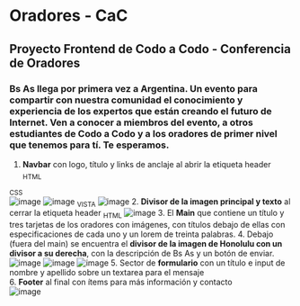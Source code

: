 # Oradores - CaC
## Proyecto Frontend de Codo a Codo - Conferencia de Oradores 
### Bs As llega por primera vez a Argentina. Un evento para compartir con nuestra comunidad el conocimiento y experiencia de los expertos que están creando el futuro de Internet. Ven a conocer a miembros del evento, a otros estudiantes de Codo a Codo y a los oradores de primer nivel que tenemos para tí. Te esperamos.  
1. **Navbar** con logo, título y links de anclaje al abrir la etiqueta header  
<sub>HTML</sub>

<sub>CSS</sub>   
![image](https://user-images.githubusercontent.com/71678622/236991659-d08d3f80-5370-42b2-b13e-ef5130a392dc.png)
![image](https://user-images.githubusercontent.com/71678622/236991687-7e0d1a11-757a-476c-81e9-1b4c027f0bfe.png)
<sub>VISTA</sub>
![image](https://user-images.githubusercontent.com/71678622/236991434-4708ab26-bc07-481c-93c1-e1b841941a1d.png)
2. **Divisor de la imagen principal y texto** al cerrar la etiqueta header 
<sub>HTML</sub>
  ![image](https://user-images.githubusercontent.com/71678622/236987314-98dbba31-2b6f-41c9-9e33-5341479cb159.png)
3. El **Main** que contiene un título y tres tarjetas de los oradores con imágenes, con títulos debajo de ellas con especificaciones de cada uno y un lorem de treinta palabras.
4.  Debajo (fuera del main) se encuentra el **divisor de la imagen de Honolulu con un divisor a su derecha**, con la descripción de Bs As y un botón de enviar.   
![image](https://user-images.githubusercontent.com/71678622/236988021-64d94818-bd84-4bae-b473-d512e75a44e6.png)
![image](https://user-images.githubusercontent.com/71678622/236988107-489d33f6-95a2-40df-833c-092c59da2003.png)
![image](https://user-images.githubusercontent.com/71678622/236988198-4c67a4a6-7dbe-4398-b470-32f101ab700e.png)
5. Sector de **formulario** con un título e input de nombre y apellido sobre un textarea para el mensaje  
6. **Footer** al final con ítems para más información y contacto  
![image](https://user-images.githubusercontent.com/71678622/236988542-c17b32ea-5374-45d1-b695-56727ab9c57c.png)


